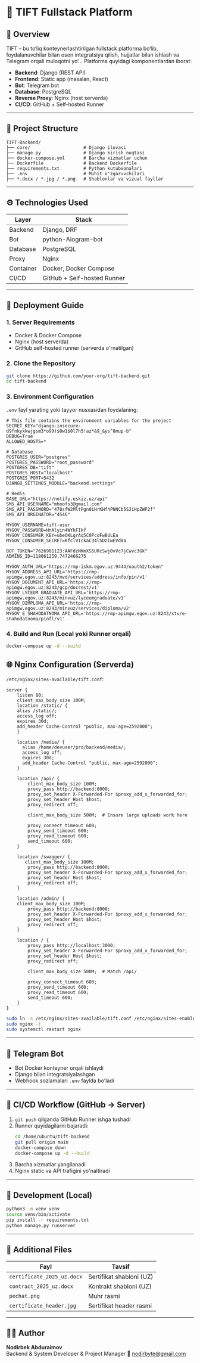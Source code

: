
# 🏫 TIFT Fullstack Platform

## 📖 Overview
TIFT - bu to‘liq konteynerlashtirilgan fullstack platforma bo‘lib, foydalanuvchilar bilan oson integratsiya qilish, hujjatlar bilan ishlash va Telegram orqali muloqotni yo‘...
Platforma quyidagi komponentlardan iborat:

- **Backend**: Django (REST API)
- **Frontend**: Static app (masalan, React)
- **Bot**: Telegram bot
- **Database**: PostgreSQL
- **Reverse Proxy**: Nginx (host serverda)
- **CI/CD**: GitHub + Self-hosted Runner

---

## 🧱 Project Structure

```
TIFT-Backend/
├── core/                    # Django ilovasi
├── manage.py                # Django kirish nuqtasi
├── docker-compose.yml       # Barcha xizmatlar uchun
├── Dockerfile               # Backend Dockerfile
├── requirements.txt         # Python kutubxonalari
├── .env                     # Muhit o'zgaruvchilari
├── *.docx / *.jpg / *.png   # Shablonlar va vizual fayllar
```

---

## ⚙️ Technologies Used

| Layer        | Stack                     |
|--------------|---------------------------|
| Backend      | Django, DRF               |
| Bot          | python-Aiogram-bot       |
| Database     | PostgreSQL                |
| Proxy        | Nginx                     |
| Container    | Docker, Docker Compose    |
| CI/CD        | GitHub + Self-hosted Runner |

---

## 🚀 Deployment Guide

### 1. Server Requirements
- Docker & Docker Compose
- Nginx (host serverda)
- GitHub self-hosted runner (serverda o'rnatilgan)

### 2. Clone the Repository
```bash
git clone https://github.com/your-org/tift-backend.git
cd tift-backend
```

### 3. Environment Configuration
`.env` fayl yarating yoki tayyor nusxasidan foydalaning:

```env
# This file contains the environment variables for the project
SECRET_KEY="django-insecure-d9fnkyxkwjgsm3*o99)$0w1$0l7h5!az*&9_&ys^8mup-b"
DEBUG=True
ALLOWED_HOSTS=*

# Database
POSTGRES_USER="postgres"
POSTGRES_PASSWORD="root_password"
POSTGRES_DB="tift"
POSTGRES_HOST="localhost"
POSTGRES_PORT=5432
DJANGO_SETTINGS_MODULE="backend.settings"

# Redis
BASE_URL="https://notify.eskiz.uz/api"
SMS_API_USERNAME="mhoofs3@gmail.com"
SMS_API_PASSWORD="470sfW2MltPgn0iHrKHfhPNNCb5SJiHpZWP2f"
SMS_API_ORGINATOR="4546"

MYGOV_USERNAME=tift-user
MYGOV_PASSWORD=HnAlyin4WYkFIkf
MYGOV_CONSUMER_KEY=ubeOKLqrAq5C0PcoFwBULEa
MYGOV_CONSUMER_SECRET=KfclVIckaC34l5DziwEVd8a

BOT_TOKEN="7626981123:AAFdzNKmXS5URcSwj0vVc7jCwvc3Gk"
ADMINS_ID=118061259,7472466275

MYGOV_AUTH_URL="https://rmp-iskm.egov.uz:9444/oauth2/token"
MYGOV_ADDRESS_API_URL='https://rmp-apimgw.egov.uz:8243/mvd/services/address/info/pin/v1'
MYGOV_DOCUMENT_API_URL='https://rmp-apimgw.egov.uz:8243/gcp/docrest/v1'
MYGOV_LYCEUM_GRADUATE_API_URL='https://rmp-apimgw.egov.uz:8243/minvuz/lyceumgraduate/v1'
MYGOV_DIMPLOMA_API_URL='https://rmp-apimgw.egov.uz:8243/minvuz/services/diploma/v2'
MYGOV_E_SHAHODATNOMA_API_URL='https://rmp-apimgw.egov.uz:8243/xtv/e-shahodatnoma/pinfl/v1'

```

### 4. Build and Run (Local yoki Runner orqali)
```bash
docker-compose up -d --build
```

## 🌐 Nginx Configuration (Serverda)

`/etc/nginx/sites-available/tift.conf`:
```nginx
server {
    listen 80;
    client_max_body_size 100M;
    location /static/ {
    alias /static/;
    access_log off;
    expires 30d;
    add_header Cache-Control "public, max-age=2592000";
    }

    location /media/ {
      alias /home/devuser/pro/backend/media/;
      access_log off;
      expires 30d;
      add_header Cache-Control "public, max-age=2592000";
    }

    location /api/ {
        client_max_body_size 100M;    
        proxy_pass http://backend:8000;
        proxy_set_header X-Forwarded-For $proxy_add_x_forwarded_for;
        proxy_set_header Host $host;
        proxy_redirect off;
        
        client_max_body_size 500M;  # Ensure large uploads work here

        proxy_connect_timeout 600;
        proxy_send_timeout 600;
        proxy_read_timeout 600;
        send_timeout 600;
    }

    location /swagger/ {
       client_max_body_size 100M;     
        proxy_pass http://backend:8000;
        proxy_set_header X-Forwarded-For $proxy_add_x_forwarded_for;
        proxy_set_header Host $host;
        proxy_redirect off;
    }

    location /admin/ {
    client_max_body_size 100M;
        proxy_pass http://backend:8000;
        proxy_set_header X-Forwarded-For $proxy_add_x_forwarded_for;
        proxy_set_header Host $host;
        proxy_redirect off;
    }

    location / {
        proxy_pass http://localhost:3000;  
        proxy_set_header X-Forwarded-For $proxy_add_x_forwarded_for;
        proxy_set_header Host $host;
        proxy_redirect off;
        
        client_max_body_size 500M;  # Match /api/

        proxy_connect_timeout 600;
        proxy_send_timeout 600;
        proxy_read_timeout 600;
        send_timeout 600;
    }
}
```

```bash
sudo ln -s /etc/nginx/sites-available/tift.conf /etc/nginx/sites-enabled/
sudo nginx -t
sudo systemctl restart nginx
```

---

## 🤖 Telegram Bot
- Bot Docker konteyner orqali ishlaydi
- Django bilan integratsiyalashgan
- Webhook sozlamalari `.env` faylda bo'ladi

---

## 🔁 CI/CD Workflow (GitHub → Server)

1. `git push` qilganda GitHub Runner ishga tushadi
2. Runner quyidagilarni bajaradi:
   ```bash
   cd /home/ubuntu/tift-backend
   git pull origin main
   docker-compose down
   docker-compose up -d --build
   ```
3. Barcha xizmatlar yangilanadi
4. Nginx static va API trafigini yo'naltiradi

---

## 🔧 Development (Local)

```bash
python3 -m venv venv
source venv/bin/activate
pip install -r requirements.txt
python manage.py runserver
```

---

## 📄 Additional Files

| Fayl                     | Tavsif                     |
|--------------------------|-----------------------------|
| `certificate_2025_uz.docx` | Sertifikat shabloni (UZ)     |
| `contract_2025_uz.docx`    | Kontrakt shabloni (UZ)       |
| `pechat.png`              | Muhr rasmi                   |
| `certificate_header.jpg`  | Sertifikat header rasmi      |

---

## 🧑‍💻 Author
**Nodirbek Abduraimov**  
Backend & System Developer & Project Manager
📧 [nodirbyte@gmail.com](mailto:nodirbyte@gmail.com)
